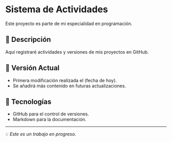 # Sistema de Actividades  
Este proyecto es parte de mi especialidad en programación.  

## 📌 Descripción  
Aquí registraré actividades y versiones de mis proyectos en GitHub.  

## 🔄 Versión Actual  
- Primera modificación realizada el (fecha de hoy).  
- Se añadirá más contenido en futuras actualizaciones.  

## 🚀 Tecnologías  
- GitHub para el control de versiones.  
- Markdown para la documentación.  

---
💡 *Este es un trabajo en progreso.*
